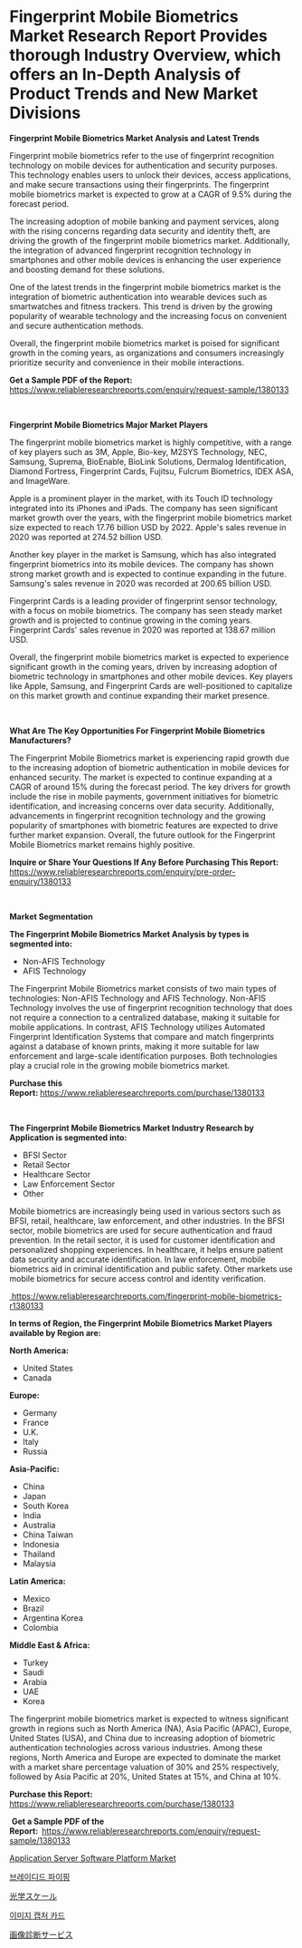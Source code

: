 <p><h1>Fingerprint Mobile Biometrics Market Research Report Provides thorough Industry Overview, which offers an In-Depth Analysis of Product Trends and New Market Divisions</h1></p><p><strong>Fingerprint Mobile Biometrics Market Analysis and Latest Trends</strong></p>
<p><p>Fingerprint mobile biometrics refer to the use of fingerprint recognition technology on mobile devices for authentication and security purposes. This technology enables users to unlock their devices, access applications, and make secure transactions using their fingerprints. The fingerprint mobile biometrics market is expected to grow at a CAGR of 9.5% during the forecast period.</p><p>The increasing adoption of mobile banking and payment services, along with the rising concerns regarding data security and identity theft, are driving the growth of the fingerprint mobile biometrics market. Additionally, the integration of advanced fingerprint recognition technology in smartphones and other mobile devices is enhancing the user experience and boosting demand for these solutions.</p><p>One of the latest trends in the fingerprint mobile biometrics market is the integration of biometric authentication into wearable devices such as smartwatches and fitness trackers. This trend is driven by the growing popularity of wearable technology and the increasing focus on convenient and secure authentication methods.</p><p>Overall, the fingerprint mobile biometrics market is poised for significant growth in the coming years, as organizations and consumers increasingly prioritize security and convenience in their mobile interactions.</p></p>
<p><strong>Get a Sample PDF of the Report:&nbsp;</strong> <a href="https://www.reliableresearchreports.com/enquiry/request-sample/1380133">https://www.reliableresearchreports.com/enquiry/request-sample/1380133</a></p>
<p>&nbsp;</p>
<p><strong>Fingerprint Mobile Biometrics Major Market Players</strong></p>
<p><p>The fingerprint mobile biometrics market is highly competitive, with a range of key players such as 3M, Apple, Bio-key, M2SYS Technology, NEC, Samsung, Suprema, BioEnable, BioLink Solutions, Dermalog Identification, Diamond Fortress, Fingerprint Cards, Fujitsu, Fulcrum Biometrics, IDEX ASA, and ImageWare. </p><p>Apple is a prominent player in the market, with its Touch ID technology integrated into its iPhones and iPads. The company has seen significant market growth over the years, with the fingerprint mobile biometrics market size expected to reach 17.76 billion USD by 2022. Apple's sales revenue in 2020 was reported at 274.52 billion USD.</p><p>Another key player in the market is Samsung, which has also integrated fingerprint biometrics into its mobile devices. The company has shown strong market growth and is expected to continue expanding in the future. Samsung's sales revenue in 2020 was recorded at 200.65 billion USD.</p><p>Fingerprint Cards is a leading provider of fingerprint sensor technology, with a focus on mobile biometrics. The company has seen steady market growth and is projected to continue growing in the coming years. Fingerprint Cards' sales revenue in 2020 was reported at 138.67 million USD. </p><p>Overall, the fingerprint mobile biometrics market is expected to experience significant growth in the coming years, driven by increasing adoption of biometric technology in smartphones and other mobile devices. Key players like Apple, Samsung, and Fingerprint Cards are well-positioned to capitalize on this market growth and continue expanding their market presence.</p></p>
<p>&nbsp;</p>
<p><strong>What Are The Key Opportunities For Fingerprint Mobile Biometrics Manufacturers?</strong></p>
<p><p>The Fingerprint Mobile Biometrics market is experiencing rapid growth due to the increasing adoption of biometric authentication in mobile devices for enhanced security. The market is expected to continue expanding at a CAGR of around 15% during the forecast period. The key drivers for growth include the rise in mobile payments, government initiatives for biometric identification, and increasing concerns over data security. Additionally, advancements in fingerprint recognition technology and the growing popularity of smartphones with biometric features are expected to drive further market expansion. Overall, the future outlook for the Fingerprint Mobile Biometrics market remains highly positive.</p></p>
<p><strong>Inquire or Share Your Questions If Any Before Purchasing This Report:</strong> <a href="https://www.reliableresearchreports.com/enquiry/pre-order-enquiry/1380133">https://www.reliableresearchreports.com/enquiry/pre-order-enquiry/1380133</a></p>
<p>&nbsp;</p>
<p><strong>Market Segmentation</strong></p>
<p><strong>The Fingerprint Mobile Biometrics Market Analysis by types is segmented into:</strong></p>
<p><ul><li>Non-AFIS Technology</li><li>AFIS Technology</li></ul></p>
<p><p>The Fingerprint Mobile Biometrics market consists of two main types of technologies: Non-AFIS Technology and AFIS Technology. Non-AFIS Technology involves the use of fingerprint recognition technology that does not require a connection to a centralized database, making it suitable for mobile applications. In contrast, AFIS Technology utilizes Automated Fingerprint Identification Systems that compare and match fingerprints against a database of known prints, making it more suitable for law enforcement and large-scale identification purposes. Both technologies play a crucial role in the growing mobile biometrics market.</p></p>
<p><strong>Purchase this Report:&nbsp;</strong><a href="https://www.reliableresearchreports.com/purchase/1380133">https://www.reliableresearchreports.com/purchase/1380133</a></p>
<p>&nbsp;</p>
<p><strong>The Fingerprint Mobile Biometrics Market Industry Research by Application is segmented into:</strong></p>
<p><ul><li>BFSI Sector</li><li>Retail Sector</li><li>Healthcare Sector</li><li>Law Enforcement Sector</li><li>Other</li></ul></p>
<p><p>Mobile biometrics are increasingly being used in various sectors such as BFSI, retail, healthcare, law enforcement, and other industries. In the BFSI sector, mobile biometrics are used for secure authentication and fraud prevention. In the retail sector, it is used for customer identification and personalized shopping experiences. In healthcare, it helps ensure patient data security and accurate identification. In law enforcement, mobile biometrics aid in criminal identification and public safety. Other markets use mobile biometrics for secure access control and identity verification.</p></p>
<p><a href="https://www.reliableresearchreports.com/fingerprint-mobile-biometrics-r1380133">&nbsp;https://www.reliableresearchreports.com/fingerprint-mobile-biometrics-r1380133</a></p>
<p><strong>In terms of Region, the Fingerprint Mobile Biometrics Market Players available by Region are:</strong></p>
<p>
    <p> <strong> North America: </strong>
        <ul>
            <li>United States</li>
            <li>Canada</li>
        </ul>
        </p> 
    <p> <strong> Europe: </strong>
        <ul>
            <li>Germany</li>
            <li>France</li>
            <li>U.K.</li>
            <li>Italy</li>
            <li>Russia</li>
        </ul>
        </p> 
    <p> <strong> Asia-Pacific: </strong>
        <ul>
            <li>China</li>
            <li>Japan</li>
            <li>South Korea</li>
            <li>India</li>
            <li>Australia</li>
            <li>China Taiwan</li>
            <li>Indonesia</li>
            <li>Thailand</li>
            <li>Malaysia</li>
        </ul>
        </p> 
    <p> <strong> Latin America: </strong>
        <ul>
            <li>Mexico</li>
            <li>Brazil</li>
            <li>Argentina Korea</li>
            <li>Colombia</li>
        </ul>
        </p> 
    <p> <strong> Middle East & Africa: </strong>
        <ul>
            <li>Turkey</li>
            <li>Saudi</li>
            <li>Arabia</li>
            <li>UAE</li>
            <li>Korea</li>
        </ul>
    </p>
    </p>
<p><p>The fingerprint mobile biometrics market is expected to witness significant growth in regions such as North America (NA), Asia Pacific (APAC), Europe, United States (USA), and China due to increasing adoption of biometric authentication technologies across various industries. Among these regions, North America and Europe are expected to dominate the market with a market share percentage valuation of 30% and 25% respectively, followed by Asia Pacific at 20%, United States at 15%, and China at 10%.</p></p>
<p><strong>Purchase this Report: </strong><a href="https://www.reliableresearchreports.com/purchase/1380133">https://www.reliableresearchreports.com/purchase/1380133</a></p>
<p>&nbsp;<strong>Get a Sample PDF of the Report:&nbsp;&nbsp;</strong><a href="https://www.reliableresearchreports.com/enquiry/request-sample/1380133">https://www.reliableresearchreports.com/enquiry/request-sample/1380133</a></p>
<p><strong></strong></p>
<p><p><a href="https://www.linkedin.com/pulse/decoding-application-server-software-platform-market-deep-apw9e">Application Server Software Platform Market</a></p><p><a href="https://medium.com/@deborahward03/%EB%9C%A8%EA%B0%9C%EC%A7%88-%ED%8C%8C%EC%9D%B4%ED%95%91-%EC%8B%9C%EC%9E%A5-%EC%8B%9C%EC%9E%A5-cagr-%EC%8B%9C%EC%9E%A5-%ED%8A%B8%EB%A0%8C%EB%93%9C-%EB%B0%8F-%EC%84%B1%EC%9E%A5-%EC%A0%84%EB%9E%B5%EC%97%90-%EB%8C%80%ED%95%9C-%ED%86%B5%EC%B0%B0%EB%A0%A5-7a3afda84991">브레이디드 파이핑</a></p><p><a href="https://medium.com/@wilmerwalsh1/%E5%85%89%E5%AD%A6%E3%82%B9%E3%82%B1%E3%83%BC%E3%83%AB%E5%B8%82%E5%A0%B4-%E7%A8%AE%E9%A1%9E-%E3%82%A2%E3%83%97%E3%83%AA%E3%82%B1%E3%83%BC%E3%82%B7%E3%83%A7%E3%83%B3-%E5%9C%B0%E7%90%86%E3%81%AB%E3%82%88%E3%82%8B%E5%8C%85%E6%8B%AC%E7%9A%84%E8%A9%95%E4%BE%A1-78680b87ea19">光学スケール</a></p><p><a href="https://github.com/fredrickeglers/Market-Research-Report-List-2/blob/main/946526760530.md">이미지 캡처 카드</a></p><p><a href="https://github.com/deonnorth8/Market-Research-Report-List-1/blob/main/885287061567.md">画像診断サービス</a></p></p>
